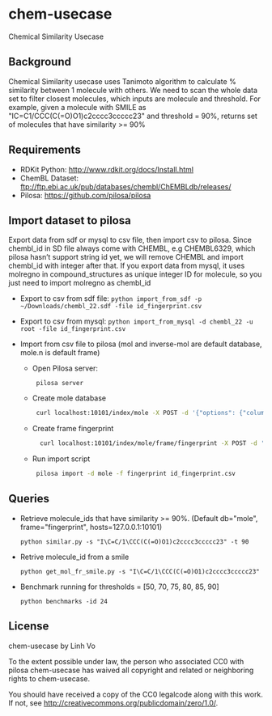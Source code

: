 # chem-usecase
Chemical Similarity Usecase



## Background

Chemical Similarity usecase uses Tanimoto algorithm to calculate % similarity between 1 molecule with others. 
We need to scan the whole data set to filter closest molecules, which inputs are molecule and threshold.
For example, given a molecule with SMILE as "IC=C1/CCC(C(=O)O1)c2cccc3ccccc23" and threshold = 90%, returns set of molecules that have
similarity >= 90%

## Requirements

* RDKit Python: http://www.rdkit.org/docs/Install.html
* ChemBL Dataset: ftp://ftp.ebi.ac.uk/pub/databases/chembl/ChEMBLdb/releases/
* Pilosa: https://github.com/pilosa/pilosa


## Import dataset to pilosa
Export data from sdf or mysql to csv file, then import csv to pilosa. 
Since chembl_id in SD file always come with CHEMBL, e.g CHEMBL6329, which pilosa hasn’t support string id yet, we will remove CHEMBL and import chembl_id with integer after that.
If you export data from mysql, it uses molregno in compound_structures as unique integer ID for molecule, so you just need to import molregno as chembl_id

* Export to csv from sdf file:
        ```
        python import_from_sdf -p ~/Downloads/chembl_22.sdf -file id_fingerprint.csv 
        ```
* Export to csv from mysql:
        ```
        python import_from_mysql -d chembl_22 -u root -file id_fingerprint.csv
        ```
    
* Import from csv file to pilosa (mol and inverse-mol are default database, mole.n is default frame)
   * Open Pilosa server:
       ```
        pilosa server
        ```
   * Create mole database
   
       ```bash
        curl localhost:10101/index/mole -X POST -d '{"options": {"columnLabel": "position_id"}}'
        ```
  
   * Create frame fingerprint
       ```bash
         curl localhost:10101/index/mole/frame/fingerprint -X POST -d '{"options": {"rowLabel": "chembl_id", "inverseEnabled": true, "cacheSize": 2000000}}'
        ```
   
   * Run import script
        ```bash
         pilosa import -d mole -f fingerprint id_fingerprint.csv
        ```
       
    
    
    
## Queries

* Retrieve molecule_ids that have similarity >= 90%. (Default db="mole", frame="fingerprint", hosts=127.0.0.1:10101)
    ```
    python similar.py -s "I\C=C/1\CCC(C(=O)O1)c2cccc3ccccc23" -t 90
    ```

* Retrive molecule_id from a smile

    ```
    python get_mol_fr_smile.py -s "I\C=C/1\CCC(C(=O)O1)c2cccc3ccccc23"
    ```
    
* Benchmark running for thresholds = [50, 70, 75, 80, 85, 90]
    
     ```
     python benchmarks -id 24
    ```
    
    
## License

chem-usecase by Linh Vo

To the extent possible under law, the person who associated CC0 with pilosa chem-usecase has waived all copyright and related or neighboring rights to chem-usecase.

You should have received a copy of the CC0 legalcode along with this work. If not, see http://creativecommons.org/publicdomain/zero/1.0/.    
